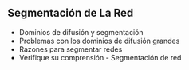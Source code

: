 ## Segmentación de La Red
- Dominios de difusión y segmentación
- Problemas con los dominios de difusión grandes
- Razones para segmentar redes
- Verifique su comprensión - Segmentación de red